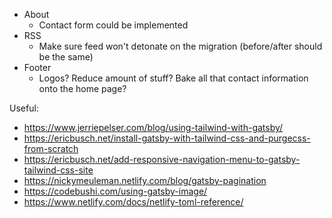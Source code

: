 - About
  - Contact form could be implemented
- RSS
  - Make sure feed won't detonate on the migration (before/after should be the same)
- Footer
  - Logos? Reduce amount of stuff? Bake all that contact information onto the home page?

Useful:

- https://www.jerriepelser.com/blog/using-tailwind-with-gatsby/
- https://ericbusch.net/install-gatsby-with-tailwind-css-and-purgecss-from-scratch
- https://ericbusch.net/add-responsive-navigation-menu-to-gatsby-tailwind-css-site
- https://nickymeuleman.netlify.com/blog/gatsby-pagination
- https://codebushi.com/using-gatsby-image/
- https://www.netlify.com/docs/netlify-toml-reference/
